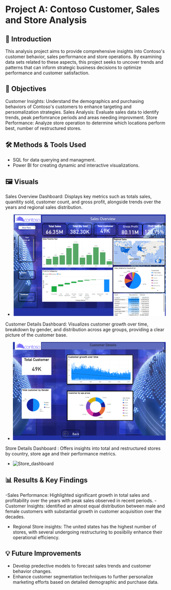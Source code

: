 # Project A: Contoso Customer, Sales and Store Analysis

## 📌 Introduction
This analysis project aims to provide comprehensive insights into Contoso's customer behavior, sales performance and store operations.  By examining data sets related to these aspects, this project seeks to uncover trends and patterns that can inform strategic business decisions to optimize performance and customer satisfaction.

## 📌 Objectives
Customer Insights: Understand the demographics and purchasing behaviors of Contoso's customers to enhance targeting and persomalization strategies.
Sales Analysis: Evaluate sales data to identify trends, peak perfomrance periods and areas needing improvment.
Store Performance: Analyze store operation to determine which locations perform best, number of restructured stores.

## 🛠 Methods & Tools Used
- SQL for data querying and managment.
- Power BI for creating dynamic and interactive visualizations.

## 🖼 Visuals
Sales Overview Dashboard: Displays key metrics such as totals sales, quanitity sold, customer count, and gross profit, alongside trends over the years and regional sales distribution.
- ![Sales_Dashboard](https://github.com/gedebumeron/Other-Projects/blob/main/Contoso%20Dashboard.png)

Customer Details Dashboard: Visualizes customer growth over time, breakdown by gender, and distribution across age groups, providing a clear picture of the customer base.
- ![Customer_dashboard](https://github.com/gedebumeron/Other-Projects/blob/main/Contoso%20Customer%20.png)

Store Details Dashboard : Offers  insights into total and restructured stores by country, store age and their performance metrics.
- ![Store_dashboard](project3_dashboard.png)

## 📊 Results & Key Findings
-Sales Performance: Highlighted significant growth in total sales and profitability over the years with peak sales observed in recent periods.
-Customer Insights: identified an almost equal distribution between male and female customers with substantial growth in customer acquisition over the decades.
- Regional Store insights: The united states has the highest number of stores, with several undergoing restructuring to posiibiliy enhance their operational efficiency.

## 💡 Future Improvements
- Develop predective models to forecast sales trends and customer behavior changes.
- Enhance customer segmentation techniques to further personalize marketing efforts based on detailed demographic and purchase data.
